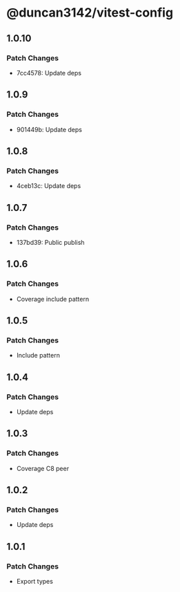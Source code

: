 # @duncan3142/vitest-config

## 1.0.10

### Patch Changes

- 7cc4578: Update deps

## 1.0.9

### Patch Changes

- 901449b: Update deps

## 1.0.8

### Patch Changes

- 4ceb13c: Update deps

## 1.0.7

### Patch Changes

- 137bd39: Public publish

## 1.0.6

### Patch Changes

- Coverage include pattern

## 1.0.5

### Patch Changes

- Include pattern

## 1.0.4

### Patch Changes

- Update deps

## 1.0.3

### Patch Changes

- Coverage C8 peer

## 1.0.2

### Patch Changes

- Update deps

## 1.0.1

### Patch Changes

- Export types
